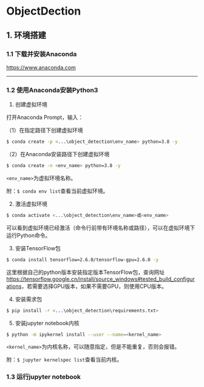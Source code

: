 # ObjectDection 
## 1. 环境搭建
### 1.1 下载并安装Anaconda
<https://www.anaconda.com>

---
### 1.2 使用Anaconda安装Python3
1. 创建虚拟环境

打开Anaconda Prompt，输入：

（1）在指定路径下创建虚拟环境

```bash
$ conda create -p <...\object_detection\env_name> python=3.8 -y
```
（2）在Anaconda安装路径下创建虚拟环境

```bash
$ conda create -n <env_name> python=3.8 -y
````
`<env_name>`为虚拟环境名称。

附：```$ conda env list```查看当前虚拟环境。

2. 激活虚拟环境

```bash
$ conda activate <...\object_detection\env_name>或<env_name>
```
可以看到虚拟环境已经激活（命令行前带有环境名称或路径），可以在虚拟环境下运行Python命令。

3. 安装TensorFlow包

```bash
$ conda install tensorflow=2.6.0/tensorflow-gpu=2.6.0 -y
```
这里根据自己的python版本安装指定版本TensorFlow包，查询网址<https://tensorflow.google.cn/install/source_windows#tested_build_configurations>，若需要选择GPU版本，如果不需要GPU，则使用CPU版本。

4. 安装需求包

```bash 
$ pip install -r <...\object_detection\requirements.txt>
```
5. 安装jupyter notebook内核

```bash
$ python -m ipykernel install --user --name=<kernel_name>
```
`<kernel_name>`为内核名称，可以随意指定，但是不能重复，否则会报错。

附：```$ jupyter kernelspec list```查看当前内核。

### 1.3 运行jupyter notebook

```bash